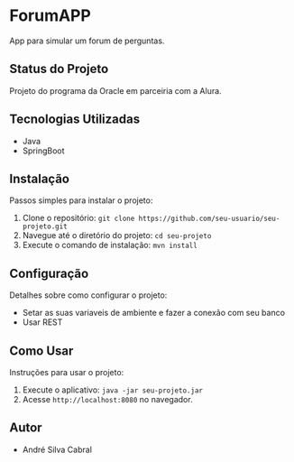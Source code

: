 # ForumAPP

App para simular um forum de perguntas.

## Status do Projeto

Projeto do programa da Oracle em parceiria com a Alura.

## Tecnologias Utilizadas

- Java
- SpringBoot

## Instalação

Passos simples para instalar o projeto:

1. Clone o repositório: `git clone https://github.com/seu-usuario/seu-projeto.git`
2. Navegue até o diretório do projeto: `cd seu-projeto`
3. Execute o comando de instalação: `mvn install`

## Configuração

Detalhes sobre como configurar o projeto:

- Setar as suas variaveis de ambiente e fazer a conexão com seu banco
- Usar REST 


## Como Usar

Instruções para usar o projeto:

1. Execute o aplicativo: `java -jar seu-projeto.jar`
2. Acesse `http://localhost:8080` no navegador.

## Autor

- André Silva Cabral
